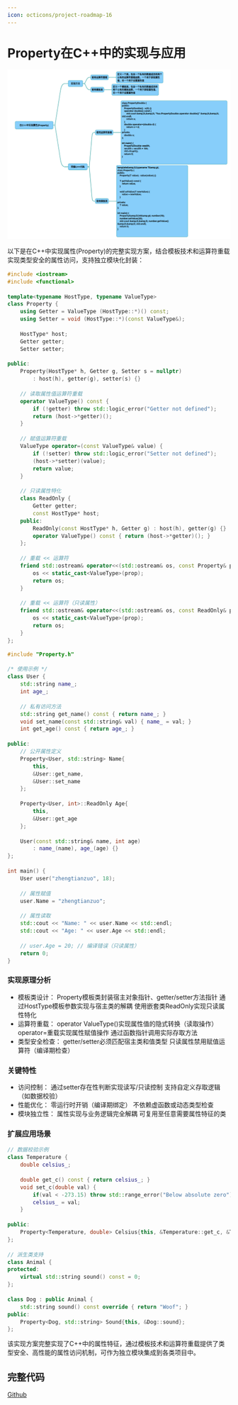 ```yaml
---
icon: octicons/project-roadmap-16
---
```


# Property在C++中的实现与应用

![](../../img/PropertyInCpp.png)

以下是在C++中实现属性(Property)的完整实现方案，结合模板技术和运算符重载实现类型安全的属性访问，支持独立模块化封装：

~~~cpp
#include <iostream>
#include <functional>

template<typename HostType, typename ValueType>
class Property {
    using Getter = ValueType (HostType::*)() const;
    using Setter = void (HostType::*)(const ValueType&);
    
    HostType* host;
    Getter getter;
    Setter setter;

public:
    Property(HostType* h, Getter g, Setter s = nullptr)
        : host(h), getter(g), setter(s) {}

    // 读取属性值运算符重载 
    operator ValueType() const {
        if (!getter) throw std::logic_error("Getter not defined");
        return (host->*getter)();
    }

    // 赋值运算符重载 
    ValueType operator=(const ValueType& value) {
        if (!setter) throw std::logic_error("Setter not defined");
        (host->*setter)(value);
        return value;
    }

    // 只读属性特化 
    class ReadOnly {
        Getter getter;
        const HostType* host;
    public:
        ReadOnly(const HostType* h, Getter g) : host(h), getter(g) {}
        operator ValueType() const { return (host->*getter)(); }
    };

    // 重载 << 运算符
    friend std::ostream& operator<<(std::ostream& os, const Property& prop) {
        os << static_cast<ValueType>(prop);
        return os;
    }

    // 重载 << 运算符（只读属性）
    friend std::ostream& operator<<(std::ostream& os, const ReadOnly& prop) {
        os << static_cast<ValueType>(prop);
        return os;
    }
};
~~~

~~~cpp
#include "Property.h"

/* 使用示例 */
class User {
    std::string name_;
    int age_;
 
    // 私有访问方法 
    std::string get_name() const { return name_; }
    void set_name(const std::string& val) { name_ = val; }
    int get_age() const { return age_; }
 
public:
    // 公开属性定义 
    Property<User, std::string> Name{
        this, 
        &User::get_name,
        &User::set_name 
    };
 
    Property<User, int>::ReadOnly Age{
        this,
        &User::get_age 
    };
 
    User(const std::string& name, int age) 
        : name_(name), age_(age) {}
};
 
int main() {
    User user("zhengtianzuo", 18);
    
    // 属性赋值 
    user.Name = "zhengtianzuo";
    
    // 属性读取 
    std::cout << "Name: " << user.Name << std::endl;
    std::cout << "Age: " << user.Age << std::endl;
    
    // user.Age = 20; // 编译错误（只读属性）
    return 0;
}
~~~

### 实现原理分析
* 模板类设计：
Property模板类封装宿主对象指针、getter/setter方法指针
通过HostType模板参数实现与宿主类的解耦
使用嵌套类ReadOnly实现只读属性特化
* 运算符重载：
operator ValueType()实现属性值的隐式转换（读取操作）
operator=重载实现属性赋值操作
通过函数指针调用实际存取方法
* 类型安全检查：
getter/setter必须匹配宿主类和值类型
只读属性禁用赋值运算符（编译期检查）
### 关键特性
* 访问控制：
通过setter存在性判断实现读写/只读控制
支持自定义存取逻辑（如数据校验）
* 性能优化：
零运行时开销（编译期绑定）
不依赖虚函数或动态类型检查
* 模块独立性：
属性实现与业务逻辑完全解耦
可复用至任意需要属性特征的类
### 扩展应用场景
~~~cpp
// 数据校验示例 
class Temperature {
    double celsius_;
    
    double get_c() const { return celsius_; }
    void set_c(double val) { 
        if(val < -273.15) throw std::range_error("Below absolute zero");
        celsius_ = val;
    }
 
public:
    Property<Temperature, double> Celsius{this, &Temperature::get_c, &Temperature::set_c};
};
 
// 派生类支持 
class Animal {
protected:
    virtual std::string sound() const = 0;
};
 
class Dog : public Animal {
    std::string sound() const override { return "Woof"; }
public:
    Property<Dog, std::string> Sound{this, &Dog::sound};
};
~~~
该实现方案完整实现了C++中的属性特征，通过模板技术和运算符重载提供了类型安全、高性能的属性访问机制，可作为独立模块集成到各类项目中。

## 完整代码
[Github](https://github.com/zhengtianzuo/zhengtianzuo.github.io/tree/master/code/007-PropertyInCpp)
